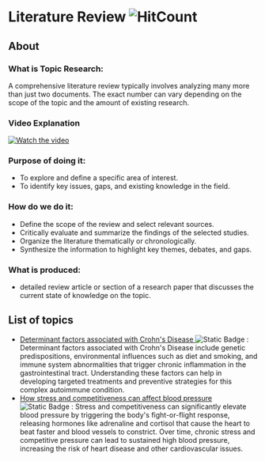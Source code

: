 # Literature Review  ![HitCount](https://hits.dwyl.com/fromsantanu/LR-Main.svg)

## About
### What is Topic Research:
A comprehensive literature review typically involves analyzing many more than just two documents. The exact number can vary depending on the scope of the topic and the amount of existing research.

### Video Explanation

[![Watch the video](https://img.youtube.com/vi/9Fm0vvlb7JQ/hqdefault.jpg)](https://www.youtube.com/watch?v=9Fm0vvlb7JQ)

### Purpose of doing it:
- To explore and define a specific area of interest.
- To identify key issues, gaps, and existing knowledge in the field.

### How do we do it:
- Define the scope of the review and select relevant sources.
- Critically evaluate and summarize the findings of the selected studies.
- Organize the literature thematically or chronologically.
- Synthesize the information to highlight key themes, debates, and gaps.

### What is produced:
-  detailed review article or section of a research paper that discusses the current state of knowledge on the topic.

## List of topics
- [Determinant factors associated with Crohn's Disease ](#) ![Static Badge](https://img.shields.io/badge/Not%20Started-red) : Determinant factors associated with Crohn's Disease include genetic predispositions, environmental influences such as diet and smoking, and immune system abnormalities that trigger chronic inflammation in the gastrointestinal tract. Understanding these factors can help in developing targeted treatments and preventive strategies for this complex autoimmune condition.
- [How stress and competitiveness can affect blood pressure](#) ![Static Badge](https://img.shields.io/badge/Not%20Started-red) : Stress and competitiveness can significantly elevate blood pressure by triggering the body's fight-or-flight response, releasing hormones like adrenaline and cortisol that cause the heart to beat faster and blood vessels to constrict. Over time, chronic stress and competitive pressure can lead to sustained high blood pressure, increasing the risk of heart disease and other cardiovascular issues.
